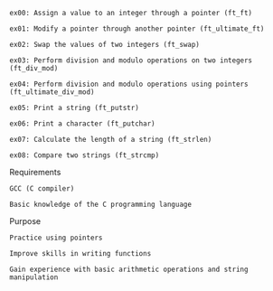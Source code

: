     ex00: Assign a value to an integer through a pointer (ft_ft)

    ex01: Modify a pointer through another pointer (ft_ultimate_ft)

    ex02: Swap the values of two integers (ft_swap)

    ex03: Perform division and modulo operations on two integers (ft_div_mod)

    ex04: Perform division and modulo operations using pointers (ft_ultimate_div_mod)

    ex05: Print a string (ft_putstr)

    ex06: Print a character (ft_putchar)

    ex07: Calculate the length of a string (ft_strlen)

    ex08: Compare two strings (ft_strcmp)

Requirements

    GCC (C compiler)

    Basic knowledge of the C programming language

Purpose

    Practice using pointers

    Improve skills in writing functions

    Gain experience with basic arithmetic operations and string manipulation
